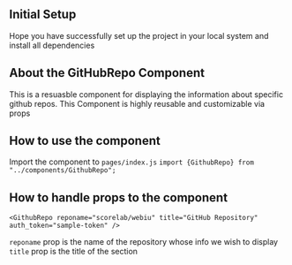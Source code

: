 ## Initial Setup

Hope you have successfully set up the project in your local system and install all dependencies

## About the GitHubRepo Component

This is a resuasble component for displaying the information about specific github repos. This Component is highly reusable and customizable via props

## How to use the component

Import the component to `pages/index.js`
`import {GithubRepo} from "../components/GithubRepo";`

## How to handle props to the component

```
<GithubRepo reponame="scorelab/webiu" title="GitHub Repository" auth_token="sample-token" />
```

`reponame` prop is the name of the repository whose info we wish to display
`title` prop is the title of the section
